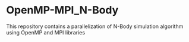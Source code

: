 # OpenMP-MPI_N-Body
This repository contains a parallelization of N-Body simulation algorithm using OpenMP and MPI libraries
